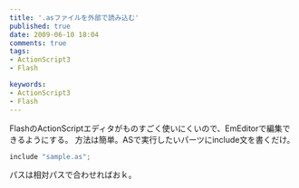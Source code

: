 ```yaml
---
title: '.asファイルを外部で読み込む'
published: true
date: 2009-06-10 18:04
comments: true
tags:
- ActionScript3
- Flash

keywords:
- ActionScript3
- Flash
---
```

FlashのActionScriptエディタがものすごく使いにくいので、EmEditorで編集できるようにする。
方法は簡単。ASで実行したいパーツにinclude文を書くだけ。


```actionscript
include "sample.as";
```

パスは相対パスで合わせればおｋ。